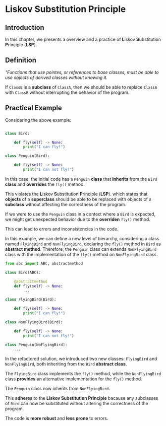 # Liskov Substitution Principle

## Introduction

In this chapter, we presents a overview and a practice of **L**iskov **S**ubstitution **P**rinciple (**LSP**).

## Definition

*"Functions that use pointes, or references to base classes, must be able to use objects of derived classes without knowing it.*

If `ClassB` is a **subclass** of `ClassA`, then we should be able to replace `ClassA` with `ClassB` without interrupting the behavior of the program.

## Practical Example

Considering the above example:

```python

class Bird:

    def fly(self) -> None:
        print("I can fly!")

class Penguin(Bird):

    def fly(self) -> None:
        print("I can not fly!")

```

In this case, the initial code has a `Penguin` **class** that **inherits** from the `Bird` **class** and **overrides** the `fly()` method.

This violates the **L**iskov **S**ubstitution **P**rinciple (**LSP**). which states that **objects** of a **superclass** should be able to be replaced with objects of a **subclass** without affecting the correctness of the program.

If we were to use the `Penguin` class in a context where a `Bird` is expected, we might get unexpected behavior due to the **overriden** `fly()` method.

This can lead to errors and inconsistencies in the code.

In this example, we can define a new level of hierarchy, considering a class named `FlyingBird`  and `NonFlyingBird`, declaring the `fly()` method in `Bird` as **abstract method**. Therefore, the `Penguin` class can extends `NonFlyingBird` class with the implementation of the `fly()` method on `NonFlyingBird` class.

```python
from abc import ABC, abstractmethod

class Bird(ABC):

    @abstractmethod
    def fly(self) -> None:
        ...

class FlyingBird(Bird):

    def fly(self) -> None:
        print("I can fly!")

class NonFlyingBird(Bird):

    def fly(self) -> None:
        print("I can not fly!")

class Penguin(NoFlyingBird):
    ...

```

In the refactored solution, we introduced two new classes: `FlyingBird` and `NonFlyingBird`, both inheriting from the `Bird` **abstract class**.

The `FlyingBird` class implements the `fly()` method, while the `NonFlyingBird` class **provides** an alternative implementation for the `fly()` method.

The `Penguin` class now inherits from `NonFlyingBird`.

This **adheres** to the **Liskov Substitution Principle** bacause any subclasses of `Bird` can now be substituted without altering the correctness of the program.

The code is **more robust** and **less prone** to errors.

